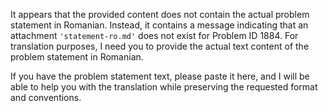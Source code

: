 It appears that the provided content does not contain the actual problem statement in Romanian. Instead, it contains a message indicating that an attachment `'statement-ro.md'` does not exist for Problem ID 1884. For translation purposes, I need you to provide the actual text content of the problem statement in Romanian.

If you have the problem statement text, please paste it here, and I will be able to help you with the translation while preserving the requested format and conventions.